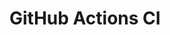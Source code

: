 # GitHub Actions CI






















































































































































































































































































































































































































































































































































































































































































































































































































































































































































































































































































































































































































































































































































































































































































































































































































































































































































































































































































































































































































































































